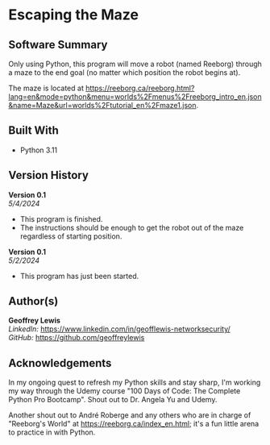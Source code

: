 # Escaping the Maze

## Software Summary

Only using Python, this program will move a robot (named Reeborg) through a maze to the end goal (no matter which position the robot begins at).  

The maze is located at https://reeborg.ca/reeborg.html?lang=en&mode=python&menu=worlds%2Fmenus%2Freeborg_intro_en.json&name=Maze&url=worlds%2Ftutorial_en%2Fmaze1.json.

## Built With

* Python 3.11

## Version History 

**Version 0.1**  
*5/4/2024*  
* This program is finished.
* The instructions should be enough to get the robot out of the maze regardless of starting position.

**Version 0.1**  
*5/2/2024*  
* This program has just been started.

## Author(s)

**Geoffrey Lewis**    
*LinkedIn:* https://www.linkedin.com/in/geofflewis-networksecurity/  
*GitHub:* https://github.com/geoffreylewis

## Acknowledgements

In my ongoing quest to refresh my Python skills and stay sharp, I'm working my way through the Udemy course "100 Days of Code: The Complete Python Pro Bootcamp".  Shout out to Dr. Angela Yu and Udemy.  

Another shout out to André Roberge and any others who are in charge of "Reeborg's World" at https://reeborg.ca/index_en.html; it's a fun little arena to practice in with Python.
